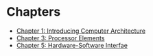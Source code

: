 # Chapters

- [Chapter 1: Introducing Computer Architecture](/chapters/chapter1/)
- [Chapter 3: Processor Elements](/chapters/chapter3/)
- [Chapter 5: Hardware-Software Interfae](/chapters/chapter5/)

